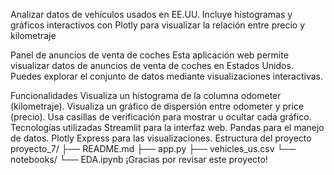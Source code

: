 Analizar datos de vehículos usados en EE.UU. Incluye histogramas y gráficos interactivos con Plotly para visualizar la relación entre precio y kilometraje

Panel de anuncios de venta de coches
Esta aplicación web permite visualizar datos de anuncios de venta de coches en Estados Unidos. Puedes explorar el conjunto de datos mediante visualizaciones interactivas.

Funcionalidades
Visualiza un histograma de la columna odometer (kilometraje).
Visualiza un gráfico de dispersión entre odometer y price (precio).
Usa casillas de verificación para mostrar u ocultar cada gráfico.
Tecnologías utilizadas
Streamlit para la interfaz web.
Pandas para el manejo de datos.
Plotly Express para las visualizaciones.
Estructura del proyecto
proyecto_7/
├── README.md
├── app.py
├── vehicles_us.csv
└── notebooks/
    └── EDA.ipynb
¡Gracias por revisar este proyecto!
